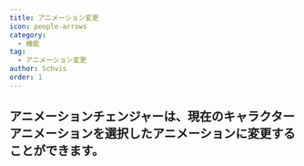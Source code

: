 ```yaml
---
title: アニメーション変更
icon: people-arrows
category:
  - 機能
tag:
  - アニメーション変更
author: Schvis
order: 1
---
```


## アニメーションチェンジャーは、現在のキャラクターアニメーションを選択したアニメーションに変更することができます。
